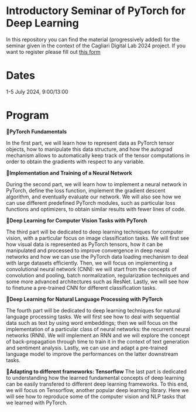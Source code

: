 # Introductory Seminar of PyTorch for Deep Learning


In this repository you can find the material (progressively added) for the seminar given in the context of the Cagliari Digital Lab 2024 project.
If you want to register please fill out [this form](https://docs.google.com/forms/d/1KRKrZ7qyI7oM8MGf0hSsAV5nSv1QAVViqIVpeSm4Kkc/edit)

# Dates
1-5 July 2024, 9:00/13:00


# Program

:pushpin:**PyTorch Fundamentals**

In the first part, we will learn how to represent data as PyTorch tensor objects, how to manipulate this data structure, and how the autograd mechanism allows to automatically keep track of the tensor computations in order to obtain the gradients with respect to any variable.

:pushpin:**Implementation and Training of a Neural Network**

During the second part, we will learn how to implement a neural network in PyTorch, define the loss function, implement the gradient descent algorithm, and eventually evaluate our network. We will also see how we can use different predefined PyTorch modules, such as particular loss functions and optimizers, to obtain similar results with fewer lines of code.

:pushpin:**Deep Learning for Computer Vision Tasks with PyTorch**

The third part will be dedicated to deep learning techniques for computer vision, with a particular focus on image classification tasks. We will first see how visual data is represented as PyTorch tensors, how it can be manipulated and processed to improve convergence in deep neural networks and how we can use the PyTorch data loading mechanism to deal with large datasets efficiently. Then, we will focus on implementing a convolutional neural network (CNN): we will start from the concepts of convolution and pooling, batch normalization, regularization techniques and some more advanced architectures such as ResNet. Lastly, we will see how to finetune a pre-trained CNN for different classification tasks.

:pushpin:**Deep Learning for Natural Language Processing with PyTorch**

The fourth part will be dedicated to deep learning techniques for natural language processing tasks. We will first see how to deal with sequential data such as text by using word embeddings; then we will focus on the implementation of a particular class of neural networks: the recurrent neural networks (RNN). We will implement an RNN and we will explore the concept of back-propagation through time to train it in the context of text generation and sentiment analysis. Lastly, we can use and adapt a pre-trained language model to improve the performances on the latter downstream tasks.

:pushpin:**Adapting to different frameworks: Tensorflow**
The last part is dedicated to understanding how the learned fundamental concepts of deep learning can be easily transfered to different deep learning frameworks. To this end, we will focus on Tensorflow, another popular deep learning library. Here we will see how to reproduce some of the computer vision and NLP tasks that we learned with PyTorch.
